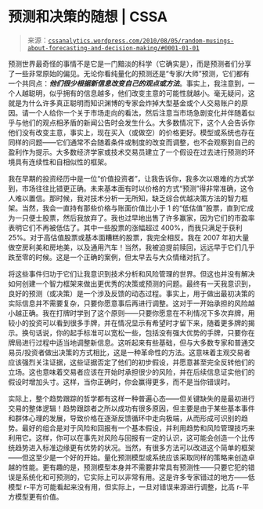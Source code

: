<!--yml

分类：未分类

日期：2024-05-12 18:20:02

-->

# 预测和决策的随想 | CSSA

> 来源：[`cssanalytics.wordpress.com/2010/08/05/random-musings-about-forecasting-and-decision-making/#0001-01-01`](https://cssanalytics.wordpress.com/2010/08/05/random-musings-about-forecasting-and-decision-making/#0001-01-01)

预测世界最奇怪的事情不是它是一门黯淡的科学（它确实是），而是预测者们分享了一些非常原始的偏见。无论你看纯量化的预测还是“专家/大师”预测，它们都有一个共同点：***他们很少根据新信息改变自己的观点或方法***。事实上，我注意到，一个人越聪明，似乎拥有的信息越多，他们改变主意的可能性就越小。毫无疑问，这就是为什么许多真正聪明而知识渊博的专家会炸掉大型基金或个人交易账户的原因。请一个人给你一个关于市场走向的看法，然后注意当市场急剧变化并伴随着似乎与他们的观点相矛盾的新闻公告时会发生什么。大多数情况下，这个人会告诉你他们没有改变主意，事实上，现在买入（或做空）的价格更好。模型或系统也存在同样的问题——它们通常不会随着条件或制度的改变而调整，也不会观察到自己的盈利作为提示。大多数经济学家或技术交易员建立了一个假设在过去进行预测的环境具有连续性和自相似性的框架。

我在早期的投资经历中是一位“价值投资者”，让我告诉你，我多次以艰难的方式学到，市场往往比错更正确。未来基本面有时以价格的方式“预测”得非常准确，这令人难以置信。那时候，我对技术分析一无所知，缺乏综合优越决策方法的智力框架。当然，我会一直持有那些价格与账面价值比小于 1 的“低估值”股票，直到它成为一只便士股票，然后我放弃了。我也过早地出售了许多赢家，因为它们的市盈率表明它们不再被低估了。其中一些股票的涨幅超过 400%，而我只满足于获利 25%。对于高估值股票或基本面糟糕的股票，我完全相反。我在 2007 年初大量做空房利美和房地美，以及通用汽车！当然，我被迫提前赎回，远远早于它们几乎跌至零的时候。这是一个正确的案例，但太早去与大众情绪对抗了。

将这些事件归功于它们让我意识到技术分析和风险管理的世界。但这也并没有解决如何创建一个智力框架来做出更优秀的决策或预测的问题。最终有一天我意识到，良好的预测（或决策）是一个涉及反馈的动态过程。事实上，用于做出最初决策的实际信息并不需要复杂，只要你愿意事后再进行调整。这对于一开始承担的风险越小越正确。我在打牌时学到了这个原则——只要你愿意在不利情况下多次弃牌，用较小的投资可以看到很多手牌，并在情况显示有希望时才留下来，随着更多牌的揭示。换句话说，你的起手标准可以宽松一些，包括没有强大优势的手牌，只要你在牌局进行过程中适当地调整新信息。这听起来有些基础，但与大多数专家和普通交易员/投资者做出决策的方式相比，这是一种革命性的方法。这意味着主观交易者应该强烈关注证据，这些证据否定了他们的初步假设，并愿意甚至完全反转他们的立场。这也意味着交易者应该在开始时承担很少的风险，并在后续信息证实他们的假设时增加头寸。这样，当你正确时，你会赢得更多，而不是当你错误时。

实际上，整个趋势跟踪的哲学都有这样一种普遍心态——但关键缺失的是最初进行交易的整体逻辑！趋势跟踪者之所以成功有很多原因，但主要是由于某些基本事件和群体心理的发展，导致价格在逐渐反馈循环中走向极端，从而形成可识别的趋势。最好的组合是对于风险和回报有一个基本假设，并利用趋势和风险管理技巧来利用它。这样，你可以在事先对风险与回报有一定的认识，这可能会创造一个比传统趋势进入标准边缘更有优势的状况。当然，有很多方法可以改进这个简单的框架——但这至少是一个好的开始。量化预测模型或系统应该采取同样的策略来创造卓越的性能。更有趣的是，预测模型本身并不需要非常具有预测性——只要它犯的错误是系统化和可预测的，它实际上可以非常有用。这是许多专家错过的地方——低模型 r-平方可能看起来没有用，但实际上，一旦对错误来源进行调整，比高 r-平方模型更有价值。
